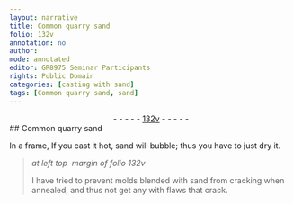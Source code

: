 ```yaml
---
layout: narrative
title: Common quarry sand
folio: 132v
annotation: no
author:
mode: annotated
editor: GR8975 Seminar Participants
rights: Public Domain
categories: [casting with sand]
tags: [Common quarry sand, sand]
---
```


 <div class="folio" align="center">- - - - - <a href="http://gallica.bnf.fr/ark:/12148/btv1b10500001g/f270.item.r=" target="_blank">132v</a> - - - - - </div> 
## <span class="material">Common quarry sand</span>

  <span class="activity"></span> 
 In a frame, If you cast it hot, <span class="material">sand</span> will bubble; thus you have to just dry it. 
 
> *at left top  margin of folio 132v*
> 
> I have tried to prevent molds blended with <span class="material">sand</span> from cracking when annealed, and thus not get any with flaws that crack. 
 